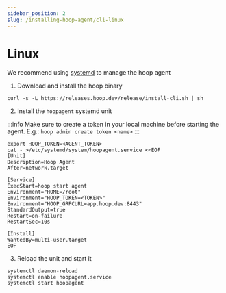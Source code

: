 ```yaml
---
sidebar_position: 2
slug: /installing-hoop-agent/cli-linux
---
```


# Linux

We recommend using [systemd](https://systemd.io/) to manage the hoop agent

1. Download and install the hoop binary

```shell
curl -s -L https://releases.hoop.dev/release/install-cli.sh | sh
```

2. Install the `hoopagent` systemd unit

:::info
Make sure to create a token in your local machine before starting the agent. E.g.:
`hoop admin create token <name>`
:::

```shell
export HOOP_TOKEN=<AGENT_TOKEN>
cat - >/etc/systemd/system/hoopagent.service <<EOF
[Unit]
Description=Hoop Agent
After=network.target

[Service]
ExecStart=hoop start agent
Environment="HOME=/root"
Environment="HOOP_TOKEN=<TOKEN>"
Environment="HOOP_GRPCURL=app.hoop.dev:8443"
StandardOutput=true
Restart=on-failure
RestartSec=10s

[Install]
WantedBy=multi-user.target
EOF
```

3. Reload the unit and start it

```shell
systemctl daemon-reload
systemctl enable hoopagent.service
systemctl start hoopagent
```
